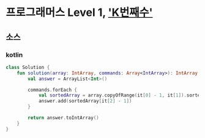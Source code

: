 # 프로그래머스 Level 1, ['K번째수'](https://programmers.co.kr/learn/courses/30/lessons/42748)

## 소스

### kotlin

```kotlin
class Solution {
    fun solution(array: IntArray, commands: Array<IntArray>): IntArray {
        val answer = ArrayList<Int>()

        commands.forEach {
            val sortedArray = array.copyOfRange(it[0] - 1, it[1]).sorted()
            answer.add(sortedArray[it[2] - 1])
        }

        return answer.toIntArray()
    }
}
```